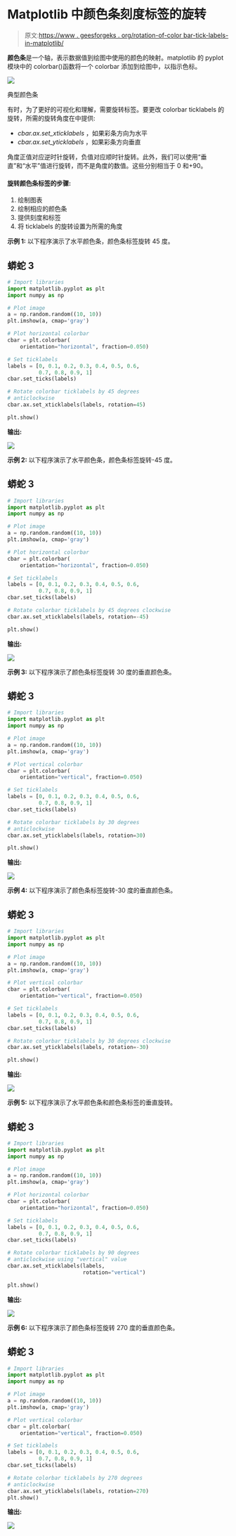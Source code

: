 # Matplotlib 中颜色条刻度标签的旋转

> 原文:[https://www . geesforgeks . org/rotation-of-color bar-tick-labels-in-matplotlib/](https://www.geeksforgeeks.org/rotation-of-colorbar-tick-labels-in-matplotlib/)

**颜色条**是一个轴，表示数据值到绘图中使用的颜色的映射。matplotlib 的 pyplot 模块中的 colorbar()函数将一个 colorbar 添加到绘图中，以指示色标。

![](img/7b058a840385d151644ec3c5df7c7a01.png)

典型颜色条

有时，为了更好的可视化和理解，需要旋转标签。要更改 colorbar ticklabels 的旋转，所需的旋转角度在中提供:

*   *cbar.ax.set_xticklabels* ，如果彩条方向为水平
*   *cbar.ax.set_yticklabels* ，如果彩条方向垂直

角度正值对应逆时针旋转，负值对应顺时针旋转。此外，我们可以使用“垂直”和“水平”值进行旋转，而不是角度的数值。这些分别相当于 0 和+90。

#### 旋转颜色条标签的步骤:

1.  绘制图表
2.  绘制相应的颜色条
3.  提供刻度和标签
4.  将 ticklabels 的旋转设置为所需的角度

**示例 1:** 以下程序演示了水平颜色条，颜色条标签旋转 45 度。

## 蟒蛇 3

```py
# Import libraries
import matplotlib.pyplot as plt
import numpy as np

# Plot image
a = np.random.random((10, 10))
plt.imshow(a, cmap='gray')

# Plot horizontal colorbar
cbar = plt.colorbar(
    orientation="horizontal", fraction=0.050)

# Set ticklabels
labels = [0, 0.1, 0.2, 0.3, 0.4, 0.5, 0.6,
          0.7, 0.8, 0.9, 1]
cbar.set_ticks(labels)

# Rotate colorbar ticklabels by 45 degrees
# anticlockwise
cbar.ax.set_xticklabels(labels, rotation=45)

plt.show()
```

**输出:**

![](img/a17e77b8165a37bc1b7b417d96ba9a9f.png)

**示例 2:** 以下程序演示了水平颜色条，颜色条标签旋转-45 度。

## 蟒蛇 3

```py
# Import libraries
import matplotlib.pyplot as plt
import numpy as np

# Plot image
a = np.random.random((10, 10))
plt.imshow(a, cmap='gray')

# Plot horizontal colorbar
cbar = plt.colorbar(
    orientation="horizontal", fraction=0.050)

# Set ticklabels
labels = [0, 0.1, 0.2, 0.3, 0.4, 0.5, 0.6,
          0.7, 0.8, 0.9, 1]
cbar.set_ticks(labels)

# Rotate colorbar ticklabels by 45 degrees clockwise
cbar.ax.set_xticklabels(labels, rotation=-45)

plt.show()
```

**输出:**

![](img/81ea77985fe47dd9e253fe41d6e0d181.png)

**示例 3:** 以下程序演示了颜色条标签旋转 30 度的垂直颜色条。

## 蟒蛇 3

```py
# Import libraries
import matplotlib.pyplot as plt
import numpy as np

# Plot image
a = np.random.random((10, 10))
plt.imshow(a, cmap='gray')

# Plot vertical colorbar
cbar = plt.colorbar(
    orientation="vertical", fraction=0.050)

# Set ticklabels
labels = [0, 0.1, 0.2, 0.3, 0.4, 0.5, 0.6,
          0.7, 0.8, 0.9, 1]
cbar.set_ticks(labels)

# Rotate colorbar ticklabels by 30 degrees
# anticlockwise
cbar.ax.set_yticklabels(labels, rotation=30)

plt.show()
```

**输出:**

![](img/655bb698b12f36b78009d63270e74748.png)

**示例 4:** 以下程序演示了颜色条标签旋转-30 度的垂直颜色条。

## 蟒蛇 3

```py
# Import libraries
import matplotlib.pyplot as plt
import numpy as np

# Plot image
a = np.random.random((10, 10))
plt.imshow(a, cmap='gray')

# Plot vertical colorbar
cbar = plt.colorbar(
    orientation="vertical", fraction=0.050)

# Set ticklabels
labels = [0, 0.1, 0.2, 0.3, 0.4, 0.5, 0.6,
          0.7, 0.8, 0.9, 1]
cbar.set_ticks(labels)

# Rotate colorbar ticklabels by 30 degrees clockwise
cbar.ax.set_yticklabels(labels, rotation=-30)

plt.show()
```

**输出:**

![](img/c48fcd340d6f45be666eed6311bc5a9d.png)

**示例 5:** 以下程序演示了水平颜色条和颜色条标签的垂直旋转。

## 蟒蛇 3

```py
# Import libraries
import matplotlib.pyplot as plt
import numpy as np

# Plot image
a = np.random.random((10, 10))
plt.imshow(a, cmap='gray')

# Plot horizontal colorbar
cbar = plt.colorbar(
    orientation="horizontal", fraction=0.050)

# Set ticklabels
labels = [0, 0.1, 0.2, 0.3, 0.4, 0.5, 0.6,
          0.7, 0.8, 0.9, 1]
cbar.set_ticks(labels)

# Rotate colorbar ticklabels by 90 degrees
# anticlockwise using "vertical" value
cbar.ax.set_xticklabels(labels,
                        rotation="vertical")

plt.show()
```

**输出:**

![](img/c6f055e40989512acbbbca27fafecfcd.png)

**示例 6:** 以下程序演示了颜色条标签旋转 270 度的垂直颜色条。

## 蟒蛇 3

```py
# Import libraries
import matplotlib.pyplot as plt
import numpy as np

# Plot image
a = np.random.random((10, 10))
plt.imshow(a, cmap='gray')

# Plot vertical colorbar
cbar = plt.colorbar(
    orientation="vertical", fraction=0.050)

# Set ticklabels
labels = [0, 0.1, 0.2, 0.3, 0.4, 0.5, 0.6,
          0.7, 0.8, 0.9, 1]
cbar.set_ticks(labels)

# Rotate colorbar ticklabels by 270 degrees
# anticlockwise
cbar.ax.set_yticklabels(labels, rotation=270)
plt.show()
```

**输出:**

![](img/d9c42eb0d3daed4fd5910f51a39ed4f9.png)